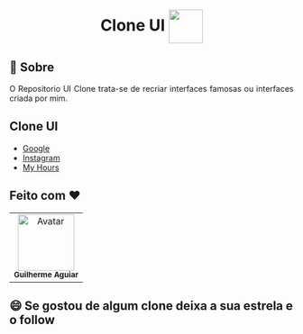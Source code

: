 <h1 align = "center"> Clone UI 
  <img align = "center" src = "ux.svg" height="60" width="60"/>
</h1>


  
## :page_facing_up: Sobre
 <p align="justify">
  O Repositorio UI Clone trata-se de recriar interfaces famosas ou interfaces criada por mim.
</p>


## Clone UI
  *  <a aria-label="Google Landing Page" href="https://github.com/kadeguilherme/UI-Clone/tree/master/Google-home-page">Google</a>
  *  <a aria-label="Instagram Landing Page" href="https://github.com/kadeguilherme/UI-Clone/tree/master/Instagram-home-page">Instagram</a>
  *  <a aria-label="My Hours Landing Page" href="https://github.com/kadeguilherme/UI-Clone/tree/master/Myhours">My Hours</a>

## Feito com ❤

  <table >
    <td align= 'center'>
      <a hrfe= '#'>
         <img src="https://avatars.githubusercontent.com/u/42500464?s=400&u=a049264c93bfb80260b09e275b9e83430e4218c2&v=4" width="100px;" alt="Avatar"/><br>
        <sub>
          <b>Guilherme Aguiar </b>
        </sub>
  </table>

## 😄 Se gostou de algum clone deixa a sua estrela e o follow<br>
